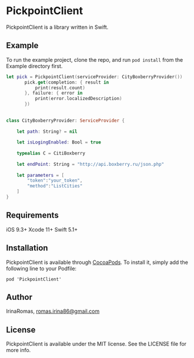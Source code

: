# PickpointClient

PickpointClient is a library written in Swift.

## Example

To run the example project, clone the repo, and run `pod install` from the Example directory first.

```swift
let pick = PickpointClient(serviceProvider: CityBoxberryProvider())
       pick.get(completion: { result in
           print(result.count)
       }, failure: { error in
           print(error.localizedDescription)
       })
       
       
class CityBoxberryProvider: ServiceProvider {
           
    let path: String? = nil
           
    let isLogingEnabled: Bool = true
           
    typealias C = CitiBoxberry
           
    let endPoint: String = "http://api.boxberry.ru/json.php"
           
    let parameters = [
        "token":"your_token",
        "method":"ListCities"
    ]
}
```

## Requirements
iOS 9.3+
Xcode 11+
Swift 5.1+

## Installation

PickpointClient is available through [CocoaPods](https://cocoapods.org). To install
it, simply add the following line to your Podfile:

```
pod 'PickpointClient'
```

## Author

IrinaRomas, romas.irina86@gmail.com

## License

PickpointClient is available under the MIT license. See the LICENSE file for more info.

